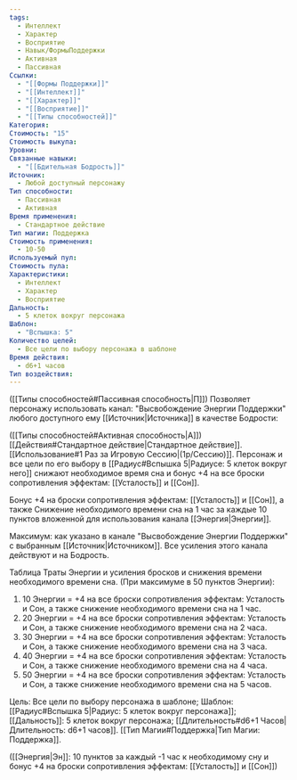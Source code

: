 ```yaml
---
tags:
  - Интеллект
  - Характер
  - Восприятие
  - Навык/ФормыПоддержки
  - Активная
  - Пассивная
Ссылки:
  - "[[Формы Поддержки]]"
  - "[[Интеллект]]"
  - "[[Характер]]"
  - "[[Восприятие]]"
  - "[[Типы способностей]]"
Категория: 
Стоимость: "15"
Стоимость выкупа: 
Уровни: 
Связанные навыки:
  - "[[Бдительная Бодрость]]"
Источник:
  - Любой доступный персонажу
Тип способности:
  - Пассивная
  - Активная
Время применения:
  - Стандартное действие
Тип магии: Поддержка
Стоимость применения:
  - 10-50
Используемый пул: 
Стоимость пула: 
Характеристики:
  - Интеллект
  - Характер
  - Восприятие
Дальность:
  - 5 клеток вокруг персонажа
Шаблон:
  - "Вспышка: 5"
Количество целей:
  - Все цели по выбору персонажа в шаблоне
Время действия:
  - d6+1 часов
Тип воздействия:
---
```

([[Типы способностей#Пассивная способность|П]]) Позволяет персонажу использовать канал: "Высвобождение Энергии Поддержки" любого доступного ему [[Источник|Источника]] в качестве Бодрости:

([[Типы способностей#Активная способность|А]]) [[Действия#Стандартное действие|Стандартное действие]]. [[Использование#1 Раз за Игровую Сессию|(1р/Сессию)]]. Персонаж и все цели по его выбору в [[Радиус#Вспышка 5|Радиусе: 5 клеток вокруг него]] снижают необходимое время сна и бонус +4 на все броски сопротивления эффектам: [[Усталость]] и [[Сон]]. 

Бонус +4 на броски сопротивления эффектам: [[Усталость]] и [[Сон]], а также Снижение необходимого времени сна на 1 час за каждые 10 пунктов вложенной для использования канала [[Энергия|Энергии]]. 
 
Максимум: как указано в канале "Высвобождение Энергии Поддержки" с выбранным [[Источник|Источником]]. Все усиления этого канала действуют и на Бодрость.

Таблица Траты Энергии и усиления бросков и снижения времени необходимого времени сна.
(При максимуме в 50 пунктов Энергии):

1. 10 Энергии = +4 на все броски сопротивления эффектам: Усталость и Сон, а также снижение необходимого времени сна на 1 час. 
2. 20 Энергии = +4 на все броски сопротивления эффектам: Усталость и Сон, а также снижение необходимого времени сна на 2 часа. 
3. 30 Энергии = +4 на все броски сопротивления эффектам: Усталость и Сон, а также снижение необходимого времени сна на 3 часа. 
4. 40 Энергии = +4 на все броски сопротивления эффектам: Усталость и Сон, а также снижение необходимого времени сна на 4 часа. 
5. 50 Энергии = +4 на все броски сопротивления эффектам: Усталость и Сон, а также снижение необходимого времени сна на 5 часов.

Цель: Все цели по выбору персонажа в шаблоне; Шаблон: [[Радиус#Вспышка 5|Радиус: 5 клеток вокруг персонажа]]; [[Дальность]]: 5 клеток вокруг персонажа; [[Длительность#d6+1 Часов|Длительность: d6+1 часов]]. [[Тип Магии#Поддержка|Тип Магии: Поддержка]].

([[Энергия|Эн]]: 10 пунктов за каждый -1 час к необходимому сну и бонус +4 на броски сопротивления эффектам: [[Усталость]] и [[Сон]])